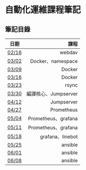 # 自動化運維課程筆記 

## 筆記目錄  
| 日期        |  課程  |
| --------              | -----:  |
| [02/16](02/16.md)     |   webdav      | 
| [03/02](03/02.md)     |   Docker、namespace      | 
| [03/09](03/09.md)     |   Docker      |
| [03/16](03/16.md)     |   Docker      |
| [03/23](03/23.md)     |   rsync      |
| [03/30](03/30.md)     |   編譯核心、Jumpserver      |
| [04/12]([04/12.md)    |   Jumpserver      |
| [04/27](04/27.md)     |   Prometheus      |
| [05/04](05/04.md)     |   Prometheus、grafana      |
| [05/11](05/11.md)     |   Prometheus、grafana      |
| [05/18](05/18.md)     |   grafana、linebot      |
| [05/25](05/25.md)     |   ansible      |
| [06/01](06/01.md)     |   ansible      |
| [06/08](06/08.md)     |   ansible      |